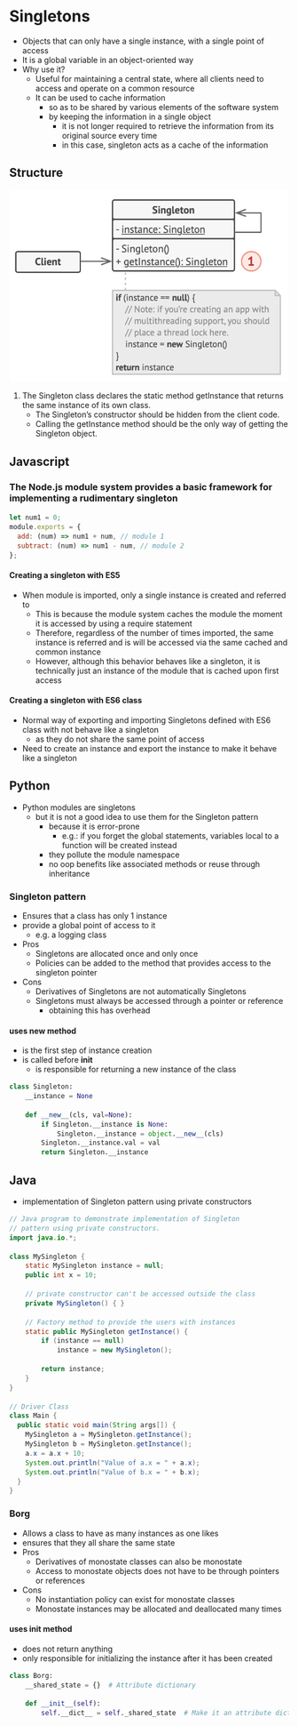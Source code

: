 # Singletons

- Objects that can only have a single instance, with a single point of access
- It is a global variable in an object-oriented way
- Why use it?
  - Useful for maintaining a central state, where all clients need to access and operate on a common resource
  - It can be used to cache information
    - so as to be shared by various elements of the software system
    - by keeping the information in a single object
      - it is not longer required to retrieve the information from its original source every time
      - in this case, singleton acts as a cache of the information

## Structure

![Singleton](../../images/singleton.png)

1. The Singleton class declares the static method getInstance that returns the same instance of its own class.
   - The Singleton’s constructor should be hidden from the client code.
   - Calling the getInstance method should be the only way of getting the Singleton object.

## Javascript

### The Node.js module system provides a basic framework for implementing a rudimentary singleton

```javascript
let num1 = 0;
module.exports = {
  add: (num) => num1 + num, // module 1
  subtract: (num) => num1 - num, // module 2
};
```

#### Creating a singleton with ES5

- When module is imported, only a single instance is created and referred to
  - This is because the module system caches the module the moment it is accessed by using a require statement
  - Therefore, regardless of the number of times imported, the same instance is referred and is will be accessed via the same cached and common instance
  - However, although this behavior behaves like a singleton, it is technically just an instance of the module that is cached upon first access

#### Creating a singleton with ES6 class

- Normal way of exporting and importing Singletons defined with ES6 class with not behave like a singleton
  - as they do not share the same point of access
- Need to create an instance and export the instance to make it behave like a singleton

## Python

- Python modules are singletons
  - but it is not a good idea to use them for the Singleton pattern
    - because it is error-prone
      - e.g.: if you forget the global statements, variables local to a function will be created instead
    - they pollute the module namespace
    - no oop benefits like associated methods or reuse through inheritance

### Singleton pattern

- Ensures that a class has only 1 instance
- provide a global point of access to it
  - e.g. a logging class
- Pros
  - Singletons are allocated once and only once
  - Policies can be added to the method that provides access to the singleton pointer
- Cons
  - Derivatives of Singletons are not automatically Singletons
  - Singletons must always be accessed through a pointer or reference
    - obtaining this has overhead

#### uses **new** method

- is the first step of instance creation
- is called before **init**
  - is responsible for returning a new instance of the class

```python
class Singleton:
    __instance = None

    def __new__(cls, val=None):
        if Singleton.__instance is None:
            Singleton.__instance = object.__new__(cls)
        Singleton.__instance.val = val
        return Singleton.__instance
```

## Java

- implementation of Singleton pattern using private constructors

```java
// Java program to demonstrate implementation of Singleton
// pattern using private constructors.
import java.io.*;

class MySingleton {
	static MySingleton instance = null;
	public int x = 10;

	// private constructor can't be accessed outside the class
	private MySingleton() { }

	// Factory method to provide the users with instances
	static public MySingleton getInstance() {
		if (instance == null)
			instance = new MySingleton();

		return instance;
	}
}

// Driver Class
class Main {
  public static void main(String args[]) {
    MySingleton a = MySingleton.getInstance();
    MySingleton b = MySingleton.getInstance();
    a.x = a.x + 10;
    System.out.println("Value of a.x = " + a.x);
    System.out.println("Value of b.x = " + b.x);
  }
}
```

### Borg

- Allows a class to have as many instances as one likes
- ensures that they all share the same state
- Pros
  - Derivatives of monostate classes can also be monostate
  - Access to monostate objects does not have to be through pointers or references
- Cons
  - No instantiation policy can exist for monostate classes
  - Monostate instances may be allocated and deallocated many times

#### uses **init** method

- does not return anything
- only responsible for initializing the instance after it has been created

```python
class Borg:
    __shared_state = {}  # Attribute dictionary

    def __init__(self):
        self.__dict__ = self._shared_state  # Make it an attribute dictionary
```
